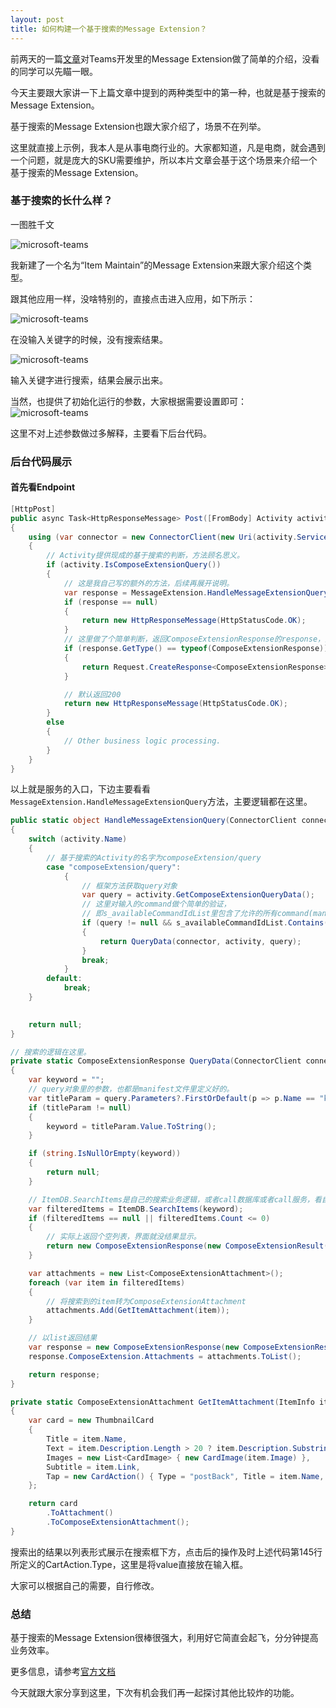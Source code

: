 ```yaml
---
layout: post
title: 如何构建一个基于搜索的Message Extension？
---
```


前两天的一篇[文章](https://paul-cheung.github.io/what-is-message-extension/)对Teams开发里的Message Extension做了简单的介绍，没看的同学可以先瞄一眼。

今天主要跟大家讲一下上篇文章中提到的两种类型中的第一种，也就是基于搜索的Message Extension。

基于搜索的Message Extension也跟大家介绍了，场景不在列举。

这里就直接上示例，我本人是从事电商行业的。大家都知道，凡是电商，就会遇到一个问题，就是庞大的SKU需要维护，所以本片文章会基于这个场景来介绍一个基于搜索的Message Extension。

### 基于搜索的长什么样？

一图胜千文

![microsoft-teams](../images/20190406/select-msg-extension.png)

我新建了一个名为“Item Maintain”的Message Extension来跟大家介绍这个类型。

跟其他应用一样，没啥特别的，直接点击进入应用，如下所示：  

![microsoft-teams](../images/20190406/no-keyword-input.png)

在没输入关键字的时候，没有搜索结果。

![microsoft-teams](../images/20190406/search-result.png)

输入关键字进行搜索，结果会展示出来。

当然，也提供了初始化运行的参数，大家根据需要设置即可：
![microsoft-teams](../images/20190406/initialRun.png)

这里不对上述参数做过多解释，主要看下后台代码。

### 后台代码展示

#### 首先看Endpoint
```csharp
[HttpPost]
public async Task<HttpResponseMessage> Post([FromBody] Activity activity)
{
    using (var connector = new ConnectorClient(new Uri(activity.ServiceUrl)))
    {
        // Activity提供现成的基于搜索的判断，方法顾名思义。
        if (activity.IsComposeExtensionQuery())
        {
            // 这是我自己写的额外的方法，后续再展开说明。
            var response = MessageExtension.HandleMessageExtensionQuery(connector, activity);
            if (response == null)
            {
                return new HttpResponseMessage(HttpStatusCode.OK);
            }
            // 这里做了个简单判断，返回ComposeExtensionResponse的response，大家可以按照自己的场景来。
            if (response.GetType() == typeof(ComposeExtensionResponse))
            {
                return Request.CreateResponse<ComposeExtensionResponse>((ComposeExtensionResponse)response);
            }

            // 默认返回200
            return new HttpResponseMessage(HttpStatusCode.OK);
        }
        else
        {
            // Other business logic processing.   
        }
    }
}
```

以上就是服务的入口，下边主要看看`MessageExtension.HandleMessageExtensionQuery`方法，主要逻辑都在这里。
```csharp
public static object HandleMessageExtensionQuery(ConnectorClient connector, Activity activity)
{
    switch (activity.Name)
    {
        // 基于搜索的Activity的名字为composeExtension/query
        case "composeExtension/query":
            {
                // 框架方法获取query对象
                var query = activity.GetComposeExtensionQueryData();
                // 这里对输入的command做个简单的验证，
                // 即s_availableCommandIdList里包含了允许的所有command(manifest文件里))。
                if (query != null && s_availableCommandIdList.Contains(query.CommandId))
                {
                    return QueryData(connector, activity, query);
                }
                break;
            }
        default:
            break;
    }
    

    return null;
}

// 搜索的逻辑在这里。
private static ComposeExtensionResponse QueryData(ConnectorClient connector, Activity activity, ComposeExtensionQuery query)
{
    var keyword = "";
    // query对象里的参数，也都是manifest文件里定义好的。
    var titleParam = query.Parameters?.FirstOrDefault(p => p.Name == "keyword");
    if (titleParam != null)
    {
        keyword = titleParam.Value.ToString();
    }

    if (string.IsNullOrEmpty(keyword))
    {
        return null;
    }

    // ItemDB.SearchItems是自己的搜索业务逻辑，或者call数据库或者call服务，看自己需要。
    var filteredItems = ItemDB.SearchItems(keyword);
    if (filteredItems == null || filteredItems.Count <= 0)
    {
        // 实际上返回个空列表，界面就没结果显示。
        return new ComposeExtensionResponse(new ComposeExtensionResult("list", "result"));
    }

    var attachments = new List<ComposeExtensionAttachment>();
    foreach (var item in filteredItems)
    {
        // 将搜索到的item转为ComposeExtensionAttachment
        attachments.Add(GetItemAttachment(item));
    }

    // 以list返回结果
    var response = new ComposeExtensionResponse(new ComposeExtensionResult("list", "result"));
    response.ComposeExtension.Attachments = attachments.ToList();

    return response;
}

private static ComposeExtensionAttachment GetItemAttachment(ItemInfo item)
{
    var card = new ThumbnailCard
    {
        Title = item.Name,
        Text = item.Description.Length > 20 ? item.Description.Substring(0, 20) : item.Description,
        Images = new List<CardImage> { new CardImage(item.Image) },
        Subtitle = item.Link,
        Tap = new CardAction() { Type = "postBack", Title = item.Name, Value = "http://{{link}}", Image = item.Image },
    };

    return card
        .ToAttachment()
        .ToComposeExtensionAttachment();
}
```

搜索出的结果以列表形式展示在搜索框下方，点击后的操作及时上述代码第145行所定义的CartAction.Type，这里是将value直接放在输入框。

大家可以根据自己的需要，自行修改。

### 总结

基于搜索的Message Extension很棒很强大，利用好它简直会起飞，分分钟提高业务效率。

更多信息，请参考[官方文档](https://docs.microsoft.com/en-us/microsoftteams/platform/concepts/messaging-extensions/search-extensions)

今天就跟大家分享到这里，下次有机会我们再一起探讨其他比较炸的功能。